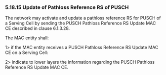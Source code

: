 ### 5.18.15 Update of Pathloss Reference RS of PUSCH

The network may activate and update a pathloss reference RS for PUSCH of
a Serving Cell by sending the PUSCH Pathloss Reference RS Update MAC CE
described in clause 6.1.3.28.

The MAC entity shall:

1\> if the MAC entity receives a PUSCH Pathloss Reference RS Update MAC
CE on a Serving Cell:

2\> indicate to lower layers the information regarding the PUSCH
Pathloss Reference RS Update MAC CE.